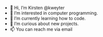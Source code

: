- 👋 Hi, I’m Kirsten @kweyter
- 👀 I’m interested in computer programming.
- 🌱 I’m currently learning how to code.
- 💞️ I’m curious about new projects.
- 📫 You can reach me via email

<!---
kweyter/kweyter is a ✨ special ✨ repository because its `README.md` (this file) appears on your GitHub profile.
You can click the Preview link to take a look at your changes.
--->
